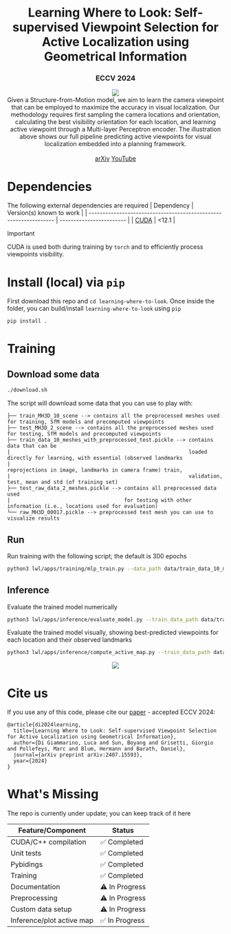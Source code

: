 <div align="center">
    <h1>Learning Where to Look: Self-supervised Viewpoint Selection for Active Localization using Geometrical Information</h1>
    <h3>ECCV 2024</h3>
    <div align="center">
        <a href="https://github.com/rvp-group/learning-where-to-look"><img src="assets/pipeline.png"/></a>   
    </div>
    Given a Structure-from-Motion model, we aim to learn the camera viewpoint that can be employed to maximize the accuracy in visual localization. 
    Our methodology requires first sampling the camera locations and orientation, calculating the best visibility orientation for each location,
    and learning active viewpoint through a Multi-layer Perceptron encoder. The illustration above shows our full pipeline predicting active viewpoints for visual 
    localization embedded into a planning framework.
    <br />   
    <br />   
    <a href="https://arxiv.org/abs/2407.15593">arXiv</a>
    <a href="https://www.youtube.com/watch?v=OkulNwa6V_8&ab_channel=RobotsVisionandPerception">YouTube</a>
</div>




# Dependencies
The following external dependencies are required
| Dependency                                                        | Version(s) known to work |
| ----------------------------------------------------------------- | ------------------------ |
| [CUDA](https://developer.nvidia.com/cuda-12-1-0-download-archive) | <12.1                    |

>[!IMPORTANT]
 >CUDA is used both during training by `torch` and to efficiently process viewpoints visibility. 

# Install (local) via `pip`

First download this repo and `cd learning-where-to-look`. Once inside the folder, you can build/install `learning-where-to-look` using `pip`
```bash
pip install .
```

# Training

## Download some data

```bash
./download.sh 
```

The script will download some data that you can use to play with:
```
├── train_MH3D_10_scene --> contains all the preprocessed meshes used for training, SfM models and precomputed viewpoints
├── test_MH3D_2_scene --> contains all the preprocessed meshes used for testing, SfM models and precomputed viewpoints
├── train_data_10_meshes_with_preprocessed_test.pickle --> contains data that can be
|                                                          loaded directly for learning, with essential (observed landmarks 
|                                                          reprojections in image, landmarks in camera frame) train, 
|                                                          validation, test, mean and std (of training set)
├── test_raw_data_2_meshes.pickle --> contains all preprocessed data used 
|                                     for testing with other information (i.e., locations used for evaluation)
└── raw_MH3D_00017.pickle --> preprocessed test mesh you can use to visualize results
```

## Run

Run training with the following script; the default is 300 epochs

```bash
python3 lwl/apps/training/mlp_train.py --data_path data/train_data_10_meshes_with_preprocessed_test.pickle --test_data_path data/test_raw_data_2_meshes.pickle --checkpoint_path data/mymodels/tmp_training
```

## Inference
Evaluate the trained model numerically

```bash
python3 lwl/apps/inference/evaluate_model.py --train_data_path data/train_data_10_meshes_with_preprocessed_test.pickle --evaluate_data_path data/raw_MH3D_00017.pickle --model_dir data/model/
```

Evaluate the trained model visually, showing best-predicted viewpoints for each location and their observed landmarks
```bash
python3 lwl/apps/inference/compute_active_map.py --train_data_path data/train_data_10_meshes_with_preprocessed_test.pickle --evaluate_data_path data/raw_MH3D_00017.pickle --model_dir data/model/ --enable_viz --config_path configurations/sampler_matterport_1.cfg --landmarks data/test_MH3D_2_scene/MH3D_00017/sparse/0/points3D.txt
```

<div align="center">
        <a href="https://github.com/rvp-group/learning-where-to-look"><img src="assets/active_map.gif"/></a>   
</div>

# Cite us
If you use any of this code, please cite our <a href="https://arxiv.org/abs/2407.15593">paper</a> - accepted ECCV 2024:

```
@article{di2024learning,
  title={Learning Where to Look: Self-supervised Viewpoint Selection for Active Localization using Geometrical Information},
  author={Di Giammarino, Luca and Sun, Boyang and Grisetti, Giorgio and Pollefeys, Marc and Blum, Hermann and Barath, Daniel},
  journal={arXiv preprint arXiv:2407.15593},
  year={2024}
}
```

# What's Missing
The repo is currently under update; you can keep track of it here

| Feature/Component         | Status        |
| ------------------------- | ------------- |
| CUDA/C++ compilation      | ✅ Completed   |
| Unit tests                | ✅ Completed   |
| Pybidings                 | ✅ Completed   |
| Training                  | ✅ Completed   |
| Documentation             | ⚠️ In Progress |
| Preprocessing             | ⚠️ In Progress |
| Custom data setup         | ⚠️ In Progress |
| Inference/plot active map | ✅ In Progress |
